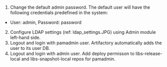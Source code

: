 1. Change the default admin password. The default user will have the following credentials predefined in the system:
* User: admin, Password: password
2. Configure LDAP settings (ref: ldap_settings.JPG) using Admin module left-hand side.
3. Logout and login with pamadmin user. Artifactory automatically adds the user to its user DB.
4. Logout and login with admin user. Add deploy permisson to libs-release-local and libs-snapshot-local repos for pamadmin.